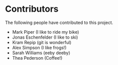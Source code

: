 # Contributors

The following people have contributed to this project.

* Mark Piper (I like to ride my bike)
* Jonas Eschenfelder (I like to ski)
* Kram Repip (git is wonderful)
* Alex Simpson (I like frogs!)
* Sarah Williams (eeby deeby)
* Thea Pederson (Coffee!)